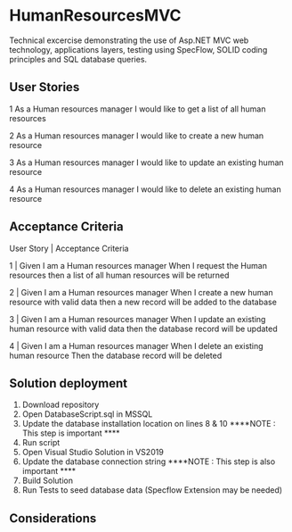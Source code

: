 # HumanResourcesMVC

Technical excercise demonstrating the use of Asp.NET MVC web technology, applications layers, testing using SpecFlow, SOLID coding principles and SQL database queries.

## User Stories

1	As a Human resources manager I would like to get a list of all human resources

2	As a Human resources manager I would like to create a new human resource 

3	As a Human resources manager I would like to update an existing human resource

4	As a Human resources manager I would like to delete an existing human resource

## Acceptance Criteria

User Story | Acceptance Criteria

1	| Given I am a Human resources manager When I request the Human resources then a list of all human resources will be returned 

2	| Given I am a Human resources manager When I create a new human resource with valid data then a new record will be added to the database

3	| Given I am a Human resources manager When I update an existing human resource with valid data then the database record will be updated

4	| Given I am a Human resources manager When I delete an existing human resource Then the database record will be deleted


## Solution deployment
1. Download repository
2. Open DatabaseScript.sql in MSSQL
3. Update the database installation location on lines 8 & 10 ****NOTE : This step is important ****
4. Run script
5. Open Visual Studio Solution in VS2019
6. Update the database connection string ****NOTE : This step is also important ****
7. Build Solution
8. Run Tests to seed database data (Specflow Extension may be needed)

## Considerations
 
